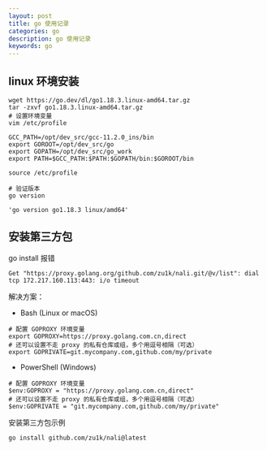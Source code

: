 ```yaml
---
layout: post
title: go 使用记录 
categories: go
description: go 使用记录
keywords: go
---
```


## linux 环境安装

```shell
wget https://go.dev/dl/go1.18.3.linux-amd64.tar.gz
tar -zxvf go1.18.3.linux-amd64.tar.gz
# 设置环境变量
vim /etc/profile

GCC_PATH=/opt/dev_src/gcc-11.2.0_ins/bin
export GOROOT=/opt/dev_src/go
export GOPATH=/opt/dev_src/go_work
export PATH=$GCC_PATH:$PATH:$GOPATH/bin:$GOROOT/bin

source /etc/profile

# 验证版本
go version

'go version go1.18.3 linux/amd64'
```

## 安装第三方包

go install 报错 

`Get "https://proxy.golang.org/github.com/zu1k/nali.git/@v/list": dial tcp 172.217.160.113:443: i/o timeout`

解决方案：

* Bash (Linux or macOS)
```shell
# 配置 GOPROXY 环境变量
export GOPROXY=https://proxy.golang.com.cn,direct
# 还可以设置不走 proxy 的私有仓库或组，多个用逗号相隔（可选）
export GOPRIVATE=git.mycompany.com,github.com/my/private
```

* PowerShell (Windows)
```shell
# 配置 GOPROXY 环境变量
$env:GOPROXY = "https://proxy.golang.com.cn,direct"
# 还可以设置不走 proxy 的私有仓库或组，多个用逗号相隔（可选）
$env:GOPRIVATE = "git.mycompany.com,github.com/my/private"
```

安装第三方包示例

`go install github.com/zu1k/nali@latest`